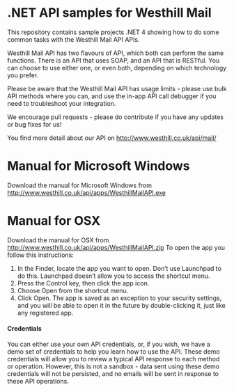 .NET API samples for Westhill Mail
=========

This repository contains sample projects .NET 4 showing how to do some common tasks with the Westhill Mail API APIs.

Westhill Mail API has two flavours of API, which both can perform the same functions. There is an API that uses SOAP, and an API that is RESTful. You can choose to use either one, or even both, depending on which technology you prefer. 

Please be aware that the Westhill Mail API has usage limits - please use bulk API methods where you can, and use the in-app API call debugger if you need to troubleshoot your integration.

We encourage pull requests - please do contribute if you have any updates or bug fixes for us!

You find more detail about our API on http://www.westhill.co.uk/api/mail/

Manual for Microsoft Windows
=========
Download the manual for Microsoft Windows from http://www.westhill.co.uk/api/apps/WesthillMailAPI.exe

Manual for OSX
=========
Download the manual for OSX from http://www.westhill.co.uk/api/apps/WesthillMailAPI.zip
To open the app you follow this instructions:
  1. In the Finder, locate the app you want to open. Don’t use Launchpad to do this. Launchpad doesn’t allow you to access the shortcut menu.
  2. Press the Control key, then click the app icon.
  3. Choose Open from the shortcut menu.
  4. Click Open.
The app is saved as an exception to your security settings, and you will be able to open it in the future by double-clicking it, just like any registered app.

#### Credentials
You can either use your own API credentials, or, if you wish, we have a demo set of credentials to help you learn how to use the API. These demo credentials will allow you to review a typical API response to each method or operation. However, this is not a sandbox - data sent using these demo credentials will not be persisted, and no emails will be sent in response to these API operations.
